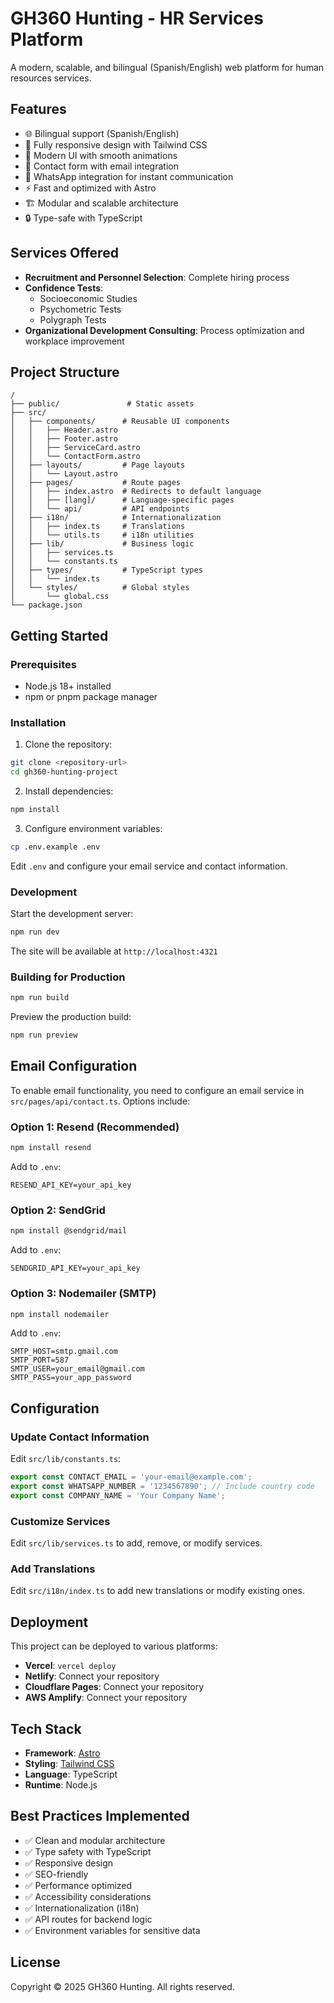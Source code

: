 # GH360 Hunting - HR Services Platform

A modern, scalable, and bilingual (Spanish/English) web platform for human resources services.

## Features

- 🌐 Bilingual support (Spanish/English)
- 📱 Fully responsive design with Tailwind CSS
- 🎨 Modern UI with smooth animations
- 📧 Contact form with email integration
- 💬 WhatsApp integration for instant communication
- ⚡ Fast and optimized with Astro
- 🏗️ Modular and scalable architecture
- 🔒 Type-safe with TypeScript

## Services Offered

- **Recruitment and Personnel Selection**: Complete hiring process
- **Confidence Tests**:
  - Socioeconomic Studies
  - Psychometric Tests
  - Polygraph Tests
- **Organizational Development Consulting**: Process optimization and workplace improvement

## Project Structure

```
/
├── public/               # Static assets
├── src/
│   ├── components/      # Reusable UI components
│   │   ├── Header.astro
│   │   ├── Footer.astro
│   │   ├── ServiceCard.astro
│   │   └── ContactForm.astro
│   ├── layouts/         # Page layouts
│   │   └── Layout.astro
│   ├── pages/           # Route pages
│   │   ├── index.astro  # Redirects to default language
│   │   ├── [lang]/      # Language-specific pages
│   │   └── api/         # API endpoints
│   ├── i18n/            # Internationalization
│   │   ├── index.ts     # Translations
│   │   └── utils.ts     # i18n utilities
│   ├── lib/             # Business logic
│   │   ├── services.ts
│   │   └── constants.ts
│   ├── types/           # TypeScript types
│   │   └── index.ts
│   └── styles/          # Global styles
│       └── global.css
└── package.json
```

## Getting Started

### Prerequisites

- Node.js 18+ installed
- npm or pnpm package manager

### Installation

1. Clone the repository:
```bash
git clone <repository-url>
cd gh360-hunting-project
```

2. Install dependencies:
```bash
npm install
```

3. Configure environment variables:
```bash
cp .env.example .env
```

Edit `.env` and configure your email service and contact information.

### Development

Start the development server:

```bash
npm run dev
```

The site will be available at `http://localhost:4321`

### Building for Production

```bash
npm run build
```

Preview the production build:

```bash
npm run preview
```

## Email Configuration

To enable email functionality, you need to configure an email service in `src/pages/api/contact.ts`. Options include:

### Option 1: Resend (Recommended)

```bash
npm install resend
```

Add to `.env`:
```
RESEND_API_KEY=your_api_key
```

### Option 2: SendGrid

```bash
npm install @sendgrid/mail
```

Add to `.env`:
```
SENDGRID_API_KEY=your_api_key
```

### Option 3: Nodemailer (SMTP)

```bash
npm install nodemailer
```

Add to `.env`:
```
SMTP_HOST=smtp.gmail.com
SMTP_PORT=587
SMTP_USER=your_email@gmail.com
SMTP_PASS=your_app_password
```

## Configuration

### Update Contact Information

Edit `src/lib/constants.ts`:

```typescript
export const CONTACT_EMAIL = 'your-email@example.com';
export const WHATSAPP_NUMBER = '1234567890'; // Include country code
export const COMPANY_NAME = 'Your Company Name';
```

### Customize Services

Edit `src/lib/services.ts` to add, remove, or modify services.

### Add Translations

Edit `src/i18n/index.ts` to add new translations or modify existing ones.

## Deployment

This project can be deployed to various platforms:

- **Vercel**: `vercel deploy`
- **Netlify**: Connect your repository
- **Cloudflare Pages**: Connect your repository
- **AWS Amplify**: Connect your repository

## Tech Stack

- **Framework**: [Astro](https://astro.build)
- **Styling**: [Tailwind CSS](https://tailwindcss.com)
- **Language**: TypeScript
- **Runtime**: Node.js

## Best Practices Implemented

- ✅ Clean and modular architecture
- ✅ Type safety with TypeScript
- ✅ Responsive design
- ✅ SEO-friendly
- ✅ Performance optimized
- ✅ Accessibility considerations
- ✅ Internationalization (i18n)
- ✅ API routes for backend logic
- ✅ Environment variables for sensitive data

## License

Copyright © 2025 GH360 Hunting. All rights reserved.

